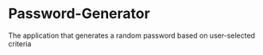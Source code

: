 # Password-Generator
The application that generates a random password based on user-selected criteria
